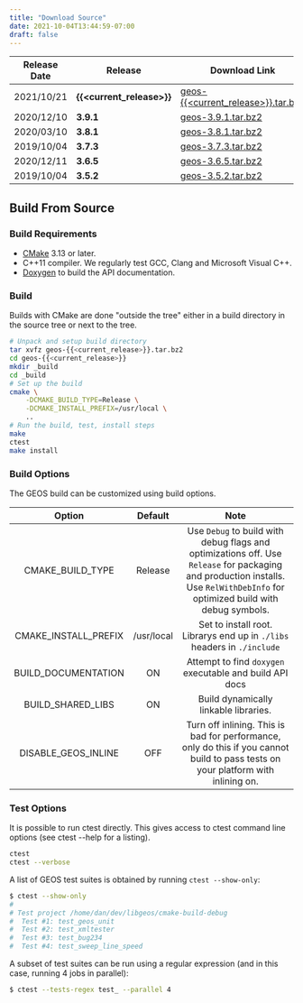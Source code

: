 ```yaml
---
title: "Download Source"
date: 2021-10-04T13:44:59-07:00
draft: false
---
```


| Release Date | Release | Download Link |
| ------- | ------ | ------ |
|  2021/10/21 | **{{<current_release>}}** | [geos-{{<current_release>}}.tar.bz2](http://download.osgeo.org/geos/geos-{{<current_release>}}.tar.bz2) |
|  2020/12/10 | **3.9.1** |  [geos-3.9.1.tar.bz2](http://download.osgeo.org/geos/geos-3.9.1.tar.bz2) |
|  2020/03/10 | **3.8.1** |  [geos-3.8.1.tar.bz2](http://download.osgeo.org/geos/geos-3.8.1.tar.bz2) |
|  2019/10/04 | **3.7.3** |  [geos-3.7.3.tar.bz2](http://download.osgeo.org/geos/geos-3.7.3.tar.bz2) |
|  2020/12/11 | **3.6.5** |  [geos-3.6.5.tar.bz2](http://download.osgeo.org/geos/geos-3.6.5.tar.bz2) |
|  2019/10/04 | **3.5.2** |  [geos-3.5.2.tar.bz2](http://download.osgeo.org/geos/geos-3.5.2.tar.bz2) |


## Build From Source

### Build Requirements

* [CMake](https://cmake.org/download/) 3.13 or later.
* C++11 compiler. We regularly test GCC, Clang and Microsoft Visual C++.
* [Doxygen](https://www.doxygen.nl/) to build the API documentation.

### Build

Builds with CMake are done "outside the tree" either in a build directory in the source tree or next to the tree.

```bash
# Unpack and setup build directory
tar xvfz geos-{{<current_release>}}.tar.bz2
cd geos-{{<current_release>}}
mkdir _build
cd _build
# Set up the build
cmake \
    -DCMAKE_BUILD_TYPE=Release \
    -DCMAKE_INSTALL_PREFIX=/usr/local \
    ..
# Run the build, test, install steps
make
ctest
make install
```

### Build Options

The GEOS build can be customized using build options.

| Option               | Default    | Note  |
| :------------------: | :--------: | :---: |
| CMAKE_BUILD_TYPE     | Release    | Use `Debug` to build with debug flags and optimizations off. Use `Release` for packaging and production installs. Use `RelWithDebInfo` for optimized build with debug symbols. |
| CMAKE_INSTALL_PREFIX | /usr/local | Set to install root. Librarys end up in `./libs` headers in `./include` |
| BUILD_DOCUMENTATION  | ON         | Attempt to find `doxygen` executable and build API docs |
| BUILD_SHARED_LIBS    | ON         | Build dynamically linkable libraries. |
| DISABLE_GEOS_INLINE  | OFF        | Turn off inlining. This is bad for performance, only do this if you cannot build to pass tests on your platform with inlining on. |

### Test Options

It is possible to run ctest directly. This gives access to ctest command line options (see ctest --help for a listing).

```bash
ctest
ctest --verbose
```

A list of GEOS test suites is obtained by running `ctest --show-only`:

```bash
$ ctest --show-only
#
# Test project /home/dan/dev/libgeos/cmake-build-debug
#  Test #1: test_geos_unit
#  Test #2: test_xmltester
#  Test #3: test_bug234
#  Test #4: test_sweep_line_speed
```

A subset of test suites can be run using a regular expression (and in this case, running 4 jobs in parallel):

```bash
$ ctest --tests-regex test_ --parallel 4
```


